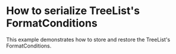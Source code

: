 # How to serialize TreeList's FormatConditions


<p>This example demonstrates how to store and restore the TreeList's FormatConditions.</p>

<br/>


